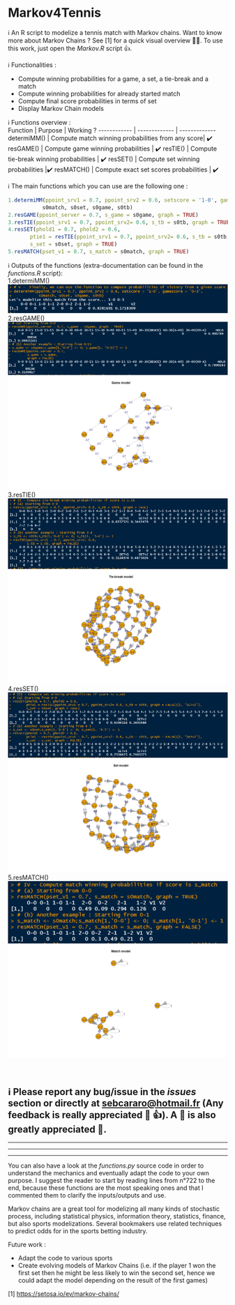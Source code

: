 # Markov4Tennis
:information_source: An R script to modelize a tennis match with Markov chains. Want to know more about Markov Chains ? See [1] for a quick visual overview :100::100:. To use this work, just open the *Markov.R* script :thumbsup:. 

:information_source: Functionalities :
- Compute winning probabilities for a game, a set, a tie-break and a match
- Compute winning probabilities for already started match
- Compute final score probabilities in terms of set
- Display Markov Chain models

:information_source: Functions overview : <br />
Function | Purpose | Working ? 
------------ | ------------- | ------------- 
determiMM() | Compute match winning probabilities from any score| :heavy_check_mark: 
resGAME() | Compute game winning probabilities | :heavy_check_mark: 
resTIE() | Compute tie-break winning probabilities | :heavy_check_mark: 
resSET() | Compute set winning probabilities |:heavy_check_mark: 
resMATCH() | Compute exact set scores probabilities | :heavy_check_mark: 

:information_source: The main functions which you can use are the following one : <br />
```R
1.determiMM(ppoint_srv1 = 0.7, ppoint_srv2 = 0.6, setscore = '1-0', gamescore = '0-3', 
           s0match, s0set, s0game, s0tb)
2.resGAME(ppoint_server = 0.7, s_game = s0game, graph = TRUE) 
3.resTIE(ppoint_srv1 = 0.7, ppoint_srv2= 0.6, s_tb = s0tb, graph = TRUE)
4.resSET(phold1 = 0.7, phold2 = 0.6, 
       ptie1 = resTIE(ppoint_srv1 = 0.7, ppoint_srv2= 0.6, s_tb = s0tb, graph = FALSE)[1, "SETv1"], 
       s_set = s0set, graph = TRUE)
5.resMATCH(pset_v1 = 0.7, s_match = s0match, graph = TRUE)
```
:information_source: Outputs of the functions (extra-documentation can be found in the *functions.R* script): </br> 
1.determiMM()</br> 
![Scraper_final code](Images/FinalFunctionOutput.PNG)</br> 
2.resGAME()</br> 
![GameMarkovOutput](Images/GameMarkovOutput.png)</br> 
![GameMarkov](Images/GameMarkov.png)</br> 
3.resTIE()</br> 
![TieBreakMarkovOutput](Images/TieBreakMarkovOutput.png)</br> 
![TieBreakMarkov](Images/TieBreakMarkov.png)</br> 
4.resSET()</br> 
![SetMarkovOutput](Images/SetMarkovOutput.png)</br> 
![SetMarkov](Images/SetMarkov.png)</br> 
5.resMATCH()</br> 
![MatchMarkovOutput](Images/MatchMarkovOutput.png)</br> 
![MatchMarkov](Images/MatchMarkov.png)</br> 

</br>

:information_source: Please report any bug/issue in the *issues* section or directly at sebcararo@hotmail.fr (Any feedback is really appreciated :speech_balloon: :+1:). A :star2: is also greatly appreciated :raised_hands:. </br>
------------------------------------------------------------------------------------------------------------------------------------------------------------------------------
------------------------------------------------------------------------------------------------------------------------------------------------------------------------------
------------------------------------------------------------------------------------------------------------------------------------------------------------------------------
------------------------------------------------------------------------------------------------------------------------------------------------------------------------------
You can also have a look at the *functions.py* source code in order to understand the mechanics and eventually adapt the code to your own purpose. I suggest the reader to start by reading lines from n°722 to the end, because these functions are the most speaking ones and that I commented them to clarify the inputs/outputs and use. 

Markov chains are a great tool for modelizing all many kinds of stochastic process, including statistical physics, information theory, statistics, finance, but also sports modelizations. Several bookmakers use related techniques to predict odds for in the sports betting industry. 

Future work :
- Adapt the code to various sports
- Create evolving models of Markov Chains (i.e. if the player 1 won the first set then he might be less likely to win the second set, hence we could adapt the model depending on the result of the first games)

[1] https://setosa.io/ev/markov-chains/ <br />

